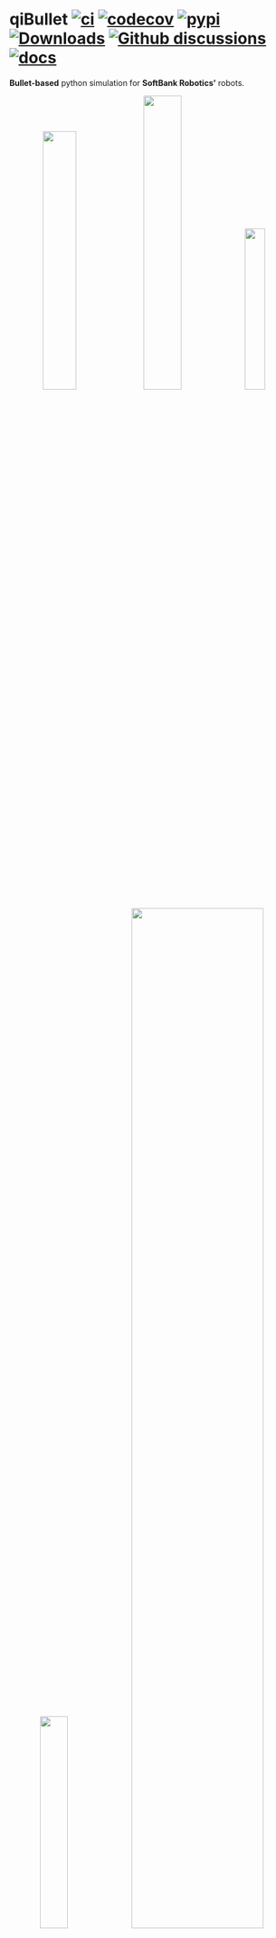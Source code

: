 # qiBullet [![ci](https://github.com/softbankrobotics-research/qibullet/workflows/ci/badge.svg?branch=master)](https://github.com/softbankrobotics-research/qibullet/actions?query=workflow%3Aci) [![codecov](https://codecov.io/gh/softbankrobotics-research/qibullet/branch/master/graph/badge.svg)](https://codecov.io/gh/softbankrobotics-research/qibullet) [![pypi](https://img.shields.io/pypi/v/qibullet.svg)](https://pypi.org/project/qibullet/) [![Downloads](https://pepy.tech/badge/qibullet)](https://pepy.tech/project/qibullet) [![Github discussions](https://img.shields.io/github/discussions/softbankrobotics-research/qibullet?color=blue&logo=github)](https://github.com/softbankrobotics-research/qibullet/discussions) [![docs](https://img.shields.io/badge/docs-online-success?logo=githubpages)](https://softbankrobotics-research.github.io/qibullet/)

__Bullet-based__ python simulation for __SoftBank Robotics'__ robots.

<!-- start -->
<p align="middle">
	<img src="resources/short_top_cam.gif" width="34.2%" />
	<img src="resources/pepper_depth_camera.gif" width="36.5%" />
	<img src="resources/pepper_moveTo.gif" width="27%" />
</p>
<p align="middle">
	<img src="resources/nao_walk.gif" width="31%" />
	<img src="resources/ros_compat.gif" width="68%" />
</p>
<!-- end -->

## Installation

The following modules are required:
* __numpy__
* __pybullet__

The qiBullet module can be installed via pip, for python 2.7 and python 3:
```bash
pip install --user qibullet
```

Additional resources (robot meshes and URDFs) are required in order to be able to spawn a Pepper, NAO or Romeo robot in the simulation. These extra resources will be installed in your home folder:
* `/home/username/.qibullet` on Linux and macOS
* `C:\Users\username\.qibullet` on Windows

The installation of the additional resources will automatically be triggered if you try to spawn a Pepper, NAO or Romeo for the first time. If qiBullet finds the additional resources in your local folder, the installation won't be triggered. The robot meshes are under a specific [license](https://github.com/softbankrobotics-research/qibullet/tree/master/qibullet/robot_data/LICENSE), you will need to agree to that license in order to install them. More details on the installation process can be found on the [wiki](https://github.com/softbankrobotics-research/qibullet/wiki).

## Usage
A robot can be spawned via the SimulationManager class:
```python
import sys
from qibullet import SimulationManager

if __name__ == "__main__":
    simulation_manager = SimulationManager()

    # Launch a simulation instances, with using a graphical interface.
    # Please note that only one graphical interface can be launched at a time
    client_id = simulation_manager.launchSimulation(gui=True)

    # Selection of the robot type to spawn (True : Pepper, False : NAO)
    pepper_robot = True

    if pepper_robot:
      # Spawning a virtual Pepper robot, at the origin of the WORLD frame, and a
      # ground plane
      pepper = simulation_manager.spawnPepper(
          client_id,
          translation=[0, 0, 0],
          quaternion=[0, 0, 0, 1],
          spawn_ground_plane=True)
    else:
      # Or a NAO robot, at a default position
      nao = simulation_manager.spawnNao(
          client_id,
          spawn_ground_plane=True)

    # This snippet is a blocking call, just to keep the simulation opened
    if sys.version_info[0] >= 3:
      input("Press a key to end the simulation")
    else:
      raw_input("Press a key to end the simulation")
    
    # Stop the simulation
    simulation_manager.stopSimulation(client_id)
    
```

Or using loadRobot from the PepperVirtual class if you already have a simulated environment:
```python
    pepper = PepperVirtual()

    pepper.loadRobot(
      translation=[0, 0, 0],
      quaternion=[0, 0, 0, 1],
      physicsClientId=client_id)
```

More snippets can be found in the [examples folder](https://github.com/softbankrobotics-research/qibullet/tree/master/examples), or on the [wiki](https://github.com/softbankrobotics-research/qibullet/wiki)

> :warning: The camera subscription system of qiBullet 1.4.0 (and lesser) is __deprecated__, use the [new system](https://github.com/softbankrobotics-research/qibullet/wiki/Tutorials:-Virtual-Robot#cameras)

## Documentation
The qiBullet __API documentation__ can be found [here](https://softbankrobotics-research.github.io/qibullet/). In order to build the documentation, the __doxygen__ package has to be installed beforehand and the docs folder has to exist. The submodules should also be checked out:
```bash
git submodule init
git submodule update
```

The documentation can then be generated via the following command:
```bash
cd docs
doxygen Doxyfile
```

The repository also contains a [wiki](https://github.com/softbankrobotics-research/qibullet/wiki), providing some tutorials.

## Citations
Please cite qiBullet if you use this repository in your publications:
```
@article{busy2019qibullet,
  title={qiBullet, a Bullet-based simulator for the Pepper and NAO robots},
  author={Busy, Maxime and Caniot, Maxime},
  journal={arXiv preprint arXiv:1909.00779},
  year={2019}
}
```

## Troubleshooting

### OpenGL driver
If you encounter the message:
> Workaround for some crash in the Intel OpenGL driver on Linux/Ubuntu

Your computer is using the Intel OpenGL driver. Go to __Software & Updates__, __Additional Drivers__, and select a driver corresponding to your GPU.

## License
Licensed under the [Apache-2.0 License](LICENSE)
